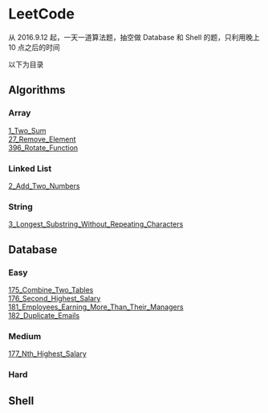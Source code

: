 # LeetCode

从 2016.9.12 起，一天一道算法题，抽空做 Database 和 Shell 的题，只利用晚上 10 点之后的时间

以下为目录

## Algorithms

### Array

[1_Two_Sum](/Array/Easy_1_Two_Sum.md)  
[27_Remove_Element](/Array/Easy_27_Remove_Element.md)  
[396_Rotate_Function](/Array/Easy_396_Rotate_Function.md)  

### Linked List

[2_Add_Two_Numbers](/Linked_List/Easy_2_Add_Two_Numbers.md)  

### String

[3_Longest_Substring_Without_Repeating_Characters](/String/Easy_3_Longest_Substring_Without_Repeating_Characters.md)  

## Database

### Easy

[175_Combine_Two_Tables](/Database/Easy_175_Combine_Two_Tables.md)  
[176_Second_Highest_Salary](/Database/Easy_176_Second_Highest_Salary.md)  
[181_Employees_Earning_More_Than_Their_Managers](/Database/Easy_181_Employees_Earning_More_Than_Their_Managers.md)  
[182_Duplicate_Emails](/Database/Easy_182_Duplicate_Emails.md)  

### Medium

[177_Nth_Highest_Salary](/Database/Medium_177_Nth_Highest_Salary.md)  

### Hard

## Shell
